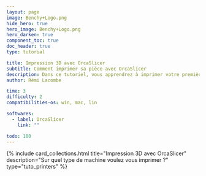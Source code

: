 ```yaml
---
layout: page
image: Benchy+Logo.png  
hide_hero: true  
hero_image: Benchy+Logo.png  
hero_darken: true  
component_toc: true  
doc_header: true
type: tutorial

title: Impression 3D avec OrcaSlicer  
subtitle: Comment imprimer sa pièce avec OrcaSlicer  
description: Dans ce tutoriel, vous apprendrez à imprimer votre première pièce en utilisant le logiciel OrcaSlicer.  
author: Rémi Lacombe

time: 3  
difficulty: 2  
compatibilities-os: win, mac, lin

softwares: 
  - label: OrcaSlicer  
    link: ""

todo: 100  
---
```


{%
  include card_collections.html
  title="Impression 3D avec OrcaSlicer"
  description="Sur quel type de machine voulez vous imprimer ?"
  type="tuto_printers"
%}